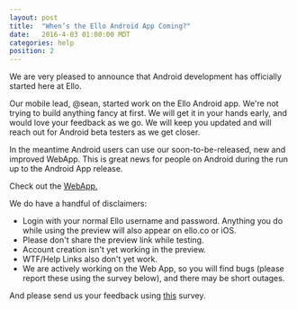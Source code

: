```yaml
---
layout: post
title:  "When’s the Ello Android App Coming?"
date:   2016-4-03 01:00:00 MDT
categories: help
position: 2
---
```


We are very pleased to announce that Android development has officially started here at Ello. 

Our mobile lead, @sean, started work on the Ello Android app. We're not trying to build anything fancy at first. We will get it in your hands early, and would love your feedback as we go. We will keep you updated and will reach out for Android beta testers as we get closer.

In the meantime Android users can use our soon-to-be-released, new and improved WebApp. This is great news for people on Android during the run up to the Android App release.

Check out the [WebApp.](https://preview.ello.co)

We do have a handful of disclaimers:

* Login with your normal Ello username and password. Anything you do while using the preview will also appear on ello.co or iOS.
* Please don't share the preview link while testing.
* Account creation isn't yet working in the preview.
* WTF/Help Links also don't yet work.
* We are actively working on the Web App, so you will find bugs (please report these using the survey below), and there may be short outages.

And please send us your feedback using [this](https://ello.typeform.com/to/M6igwg) survey.
